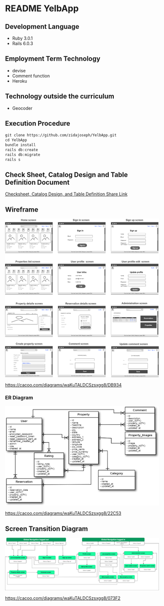 # README YelbApp

## Development Language

* Ruby 3.0.1
* Rails 6.0.3

## Employment Term Technology

- devise
- Comment function
- Heroku

## Technology outside the curriculum

- Geocoder

## Execution Procedure

```
git clone https://github.com/zidajoseph/YelbApp.git
cd YelbApp
bundle install
rails db:create
rails db:migrate
rails s
```

## Check Sheet, Catalog Design and Table Definition Document

[Checksheet, Catalog Design, and Table Definition Share Link](https://docs.google.com/spreadsheets/d/134xWXE_yQOAw0DTBpB2TZuACIfQuCVyJMZaTg76nkc8/edit?usp=sharing)

## Wireframe
![Wireframes](Wireframes.png)

https://cacoo.com/diagrams/waKuTALDCSzsxgg8/DB934 

### ER Diagram
![ER Diagram](ERD.png)

https://cacoo.com/diagrams/waKuTALDCSzsxgg8/22C53 

## Screen Transition Diagram
![Transition Diagram](TransitionDiagram.png)

https://cacoo.com/diagrams/waKuTALDCSzsxgg8/073F2 